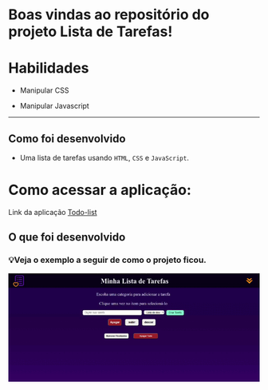 # Boas vindas ao repositório do projeto Lista de Tarefas!

# Habilidades

- Manipular CSS

- Manipular Javascript

--- 

## Como foi desenvolvido

- Uma lista de tarefas usando `HTML`, `CSS` e `JavaScript`.



# Como acessar a aplicação:

Link da aplicação <a href='https://abreupamm.github.io/project-todo-list/'>Todo-list</a>
  
## O que foi desenvolvido

### 💡Veja o exemplo a seguir de como o projeto ficou.

![exemplo de uma todo list](./todo-list.gif)

